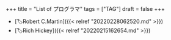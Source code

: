 +++
title = "List of プログラマ"
tags = ["TAG"]
draft = false
+++

-   [🏷Robert C.Martin]({{< relref "20220228062520.md" >}})
-   [🏷Rich Hickey]({{< relref "20220215162654.md" >}})
